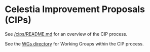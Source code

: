 # Celestia Improvement Proposals (CIPs)

See [/cips/README.md](./cips/README.md) for an overview of the CIP process.

See the [WGs directory](./cips/wgs/README.md) for Working Groups within the CIP process.
